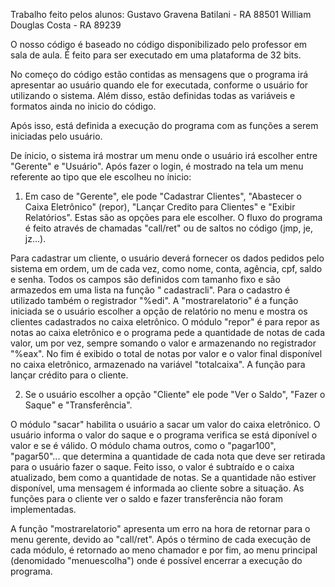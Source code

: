 Trabalho feito pelos alunos:
Gustavo Gravena Batilani - RA 88501
William Douglas Costa - RA 89239


O nosso código é baseado no código disponibilizado pelo professor em sala de aula. É feito para ser executado em uma plataforma de 32 bits.

No começo do código estão contidas as mensagens que o programa irá apresentar ao usuário quando ele for executada, conforme o usuário for utilizando o sistema. Além disso, estão definidas todas as variáveis e formatos ainda no inicio do código.

Após isso, está definida a execução do programa com as funções a serem iniciadas pelo usuário.

De ínicio, o sistema irá mostrar um menu onde o usuário irá escolher entre "Gerente" e "Usuário". Após fazer o login, é mostrado na tela um menu referente ao tipo que ele escolheu no ínicio:

1) Em caso de "Gerente", ele pode "Cadastrar Clientes", "Abastecer o Caixa Eletrônico" (repor), "Lançar Credito para Clientes" e "Exibir Relatórios". Estas são as opções para ele escolher. O fluxo do programa é feito através de chamadas "call/ret" ou de saltos no código (jmp, je, jz...).

Para cadastrar um cliente, o usuário deverá fornecer os dados pedidos pelo sistema em ordem, um de cada vez, como nome, conta, agência, cpf, saldo e senha. Todos os campos são definidos com tamanho fixo e são armazedos em uma lista na função "
cadastracli". Para o cadastro é utilizado também o registrador "%edi". A "mostrarelatorio" é a função iniciada se o usuário escolher a opção de relatório no menu e mostra os clientes cadastrados no caixa eletrônico. O módulo 
"repor" é para repor as notas ao caixa eletrônico e o programa pede a quantidade de notas de cada valor, um por vez, sempre somando o valor e armazenando no registrador "%eax". No fim é exibido o total de notas por valor e o valor final disponível no caixa eletrônico, armazenado na variável "totalcaixa". A função para lançar crédito para o cliente.

2) Se o usuário escolher a opção "Cliente" ele pode "Ver o Saldo", "Fazer o Saque" e "Transferência". 

O módulo "sacar" habilita o usuário a sacar um valor do caixa eletrônico. O usuário informa o valor do saque e o programa verifica se está diponível o valor e se é válido. O módulo chama outros, como o "pagar100", "pagar50"... que determina a quantidade de cada nota que deve ser retirada para o usuário fazer o saque. Feito isso, o valor é subtraído e o caixa atualizado, bem como a quantidade de notas. Se a quantidade não estiver disponível, uma mensagem é informada ao cliente sobre a situação. As funções para o cliente ver o saldo e fazer transferência não foram implementadas.

A função "mostrarelatorio" apresenta um erro na hora de retornar para o menu gerente, devido ao "call/ret". Após o término de cada execução de cada módulo, é retornado ao meno chamador e por fim, ao menu principal (denomidado "menuescolha") onde é possível encerrar a execução do programa.
